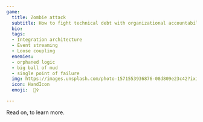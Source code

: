 ```yaml
---
game:
  title: Zombie attack
  subtitle: How to fight technical debt with organizational accountability
  bio:
  tags:
  - Integration architecture
  - Event streaming
  - Loose coupling
  enemies:
  - orphaned logic
  - big ball of mud
  - single point of failure 
  img: https://images.unsplash.com/photo-1571553936876-08d809e23c42?ixid=MXwxMjA3fDB8MHxwaG90by1wYWdlfHx8fGVufDB8fHw%3D&ixlib=rb-1.2.1&auto=format&fit=crop&w=1234&q=80
  icon: HandIcon
  emoji:  🧟‍♀

---
```


Read on, to learn more.
